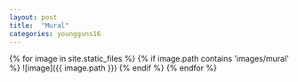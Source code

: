 ```yaml
---
layout: post
title:  "Mural"
categories: youngguns16
---
```

{% for image in site.static_files %}
{% if image.path contains 'images/mural' %}
![image]({{ image.path }})
{% endif %}
{% endfor %}